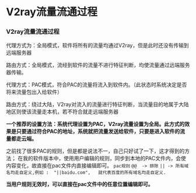 # V2ray流量流通过程




### V2ray**流量流通过程**

代理方式为：全局模式，软件将所有的流量均通过V2ray，但是此时还没有传输到远端服务器

路由方式：全局模式，流经到软件的流量不进行特征判断，均使流量通过远端服务器传输。



代理方式：PAC模式，符合PAC的流量将流入到软件内。（此状态时系统决定是否将来流量包出入给软件）

路由方式：绕过大陆，V2ray对流入的流量进行特征判断，当流量目的地属于大陆地区则使该流量走本机，若不符合就走远端服务器



**一个推荐的设置方法：系统代理设置为PAC，V2ray流量设置为全局。此方式的效果是只要通过符合PAC的地址，系统就把流量发送给软件，只要是进入软件的流量都走云端。**



之前找了很多PAC的规则，但是都是说法不一，自己只好试了一下，这才得到的方法；
在我的软件版本中，使用用户编辑的规则，同步到本地的PAC文件内，会使内容变化，故直接在pac文件内直接编辑即可。
`pac规则`
`@@  -> 排除`
`|| -> 所有域名均走自定义,例如 :  "||baidu.com",   就代表百度的所有域名均走自定义.`

**当用户规则无效时，可以直接在pac文件中的任意位置编辑即可。**

